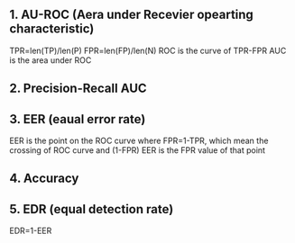 ## 1. AU-ROC (Aera under Recevier opearting characteristic)
TPR=len(TP)/len(P)
FPR=len(FP)/len(N)
ROC is the curve of TPR-FPR
AUC is the area under ROC

## 2. Precision-Recall AUC

## 3. EER (eaual error rate)
EER is the point on the ROC curve where FPR=1-TPR, which mean the crossing of ROC curve and (1-FPR)
EER is the FPR value of that point

## 4. Accuracy
## 5. EDR (equal detection rate)
EDR=1-EER
